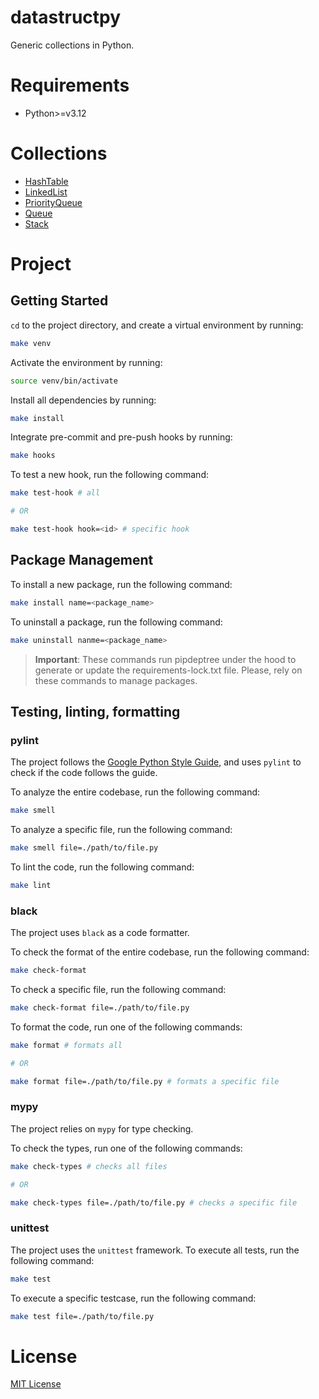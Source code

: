 # datastructpy

Generic collections in Python.

# Requirements

- Python>=v3.12

# Collections

- [HashTable](./src/datastructpy/hash_table.py)
- [LinkedList](./src/datastructpy/linked_list.py)
- [PriorityQueue](./src/datastructpy/priority_queue.py)
- [Queue](./src/datastructpy/queue.py)
- [Stack](./src/datastructpy/stack.py)

# Project

## Getting Started

`cd` to the project directory, and create a virtual environment by running:

```sh
make venv
```

Activate the environment by running:

```sh
source venv/bin/activate
```

Install all dependencies by running:

```sh
make install
```

Integrate pre-commit and pre-push hooks by running:

```sh
make hooks
```

To test a new hook, run the following command:

```sh
make test-hook # all

# OR

make test-hook hook=<id> # specific hook
```

## Package Management

To install a new package, run the following command:

```sh
make install name=<package_name>
```

To uninstall a package, run the following command:

```sh
make uninstall nanme=<package_name>
```

> **Important**: These commands run pipdeptree under the hood to generate or update the requirements-lock.txt file. Please, rely on these commands to manage packages.

## Testing, linting, formatting

### pylint

The project follows the [Google Python Style Guide](https://google.github.io/styleguide/pyguide.html), and uses `pylint` to check if the code follows the guide.

To analyze the entire codebase, run the following command:

```sh
make smell
```

To analyze a specific file, run the following command:

```sh
make smell file=./path/to/file.py
```

To lint the code, run the following command:

```sh
make lint
```

### black

The project uses `black` as a code formatter.

To check the format of the entire codebase, run the following command:

```sh
make check-format
```

To check a specific file, run the following command:

```sh
make check-format file=./path/to/file.py
```

To format the code, run one of the following commands:

```sh
make format # formats all

# OR

make format file=./path/to/file.py # formats a specific file
```

### mypy

The project relies on `mypy` for type checking.

To check the types, run one of the following commands:

```sh
make check-types # checks all files

# OR

make check-types file=./path/to/file.py # checks a specific file
```

### unittest

The project uses the `unittest` framework. To execute all tests, run the following command:

```sh
make test
```

To execute a specific testcase, run the following command:

```sh
make test file=./path/to/file.py
```

# License

[MIT License](LICENSE)
